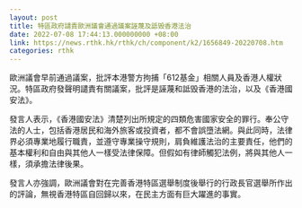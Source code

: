 ```yaml
---
layout: post
title: 特區政府譴責歐洲議會通過議案誣蔑及詆毁香港法治
date: 2022-07-08 17:44:13.000000000 +08:00
link: https://news.rthk.hk/rthk/ch/component/k2/1656849-20220708.htm
categories: rthk
---
```


歐洲議會早前通過議案，批評本港警方拘捕「612基金」相關人員及香港人權狀況。特區政府發聲明譴責有關議案，批評是誣蔑和詆毁香港的法治，以及《香港國安法》。
 
發言人表示，《香港國安法》清楚列出所規定的四類危害國家安全的罪行。奉公守法的人士，包括香港居民和海外旅客或投資者，都不會誤墮法網。與此同時，法律界必須專業地履行職責，並遵守專業操守規則，肩負維護法治的主要責任，他們的基本權利和自由與其他人一樣受法律保障。但假如有律師觸犯法例，將與其他人一樣，須承擔法律後果。

發言人亦強調，歐洲議會對在完善香港特區選舉制度後舉行的行政長官選舉所作出的評論，無視香港特區自回歸以來，在民主方面有巨大躍進的事實。
